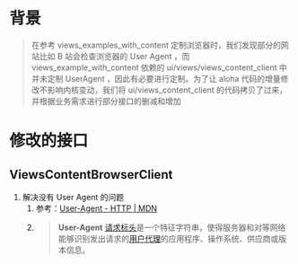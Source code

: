 # 背景

> 在参考 views_examples_with_content 定制浏览器时，我们发现部分的网站比如 B 站会检查浏览器的 User Agent ，而 views_example_with_content 依赖的 ui/views/views_content_client 中并未定制 UserAgent ，因此有必要进行定制。为了让 aloha 代码的增量修改不影响内核变动，我们将 ui/views_content_client 的代码拷贝了过来，并根据业务需求进行部分接口的删减和增加



# 修改的接口

## ViewsContentBrowserClient

1. 解决没有 User Agent 的问题
   1. 参考：[User-Agent - HTTP | MDN](https://developer.mozilla.org/zh-CN/docs/Web/HTTP/Headers/User-Agent)
   2. > **User-Agent** [请求标头](https://developer.mozilla.org/zh-CN/docs/Glossary/Request_header)是一个特征字符串，使得服务器和对等网络能够识别发出请求的[用户代理](https://developer.mozilla.org/zh-CN/docs/Glossary/User_agent)的应用程序、操作系统、供应商或版本信息。
      >
